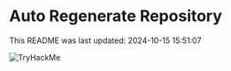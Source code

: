 # Auto Regenerate Repository

This README was last updated: 2024-10-15 15:51:07

 ![TryHackMe](https://tryhackme.com/badge/533634)